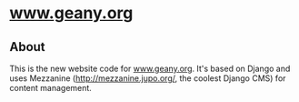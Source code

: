 www.geany.org
=============

About
-----
This is the new website code for www.geany.org.
It's based on Django and uses Mezzanine (http://mezzanine.jupo.org/, the coolest Django CMS)
for content management.

